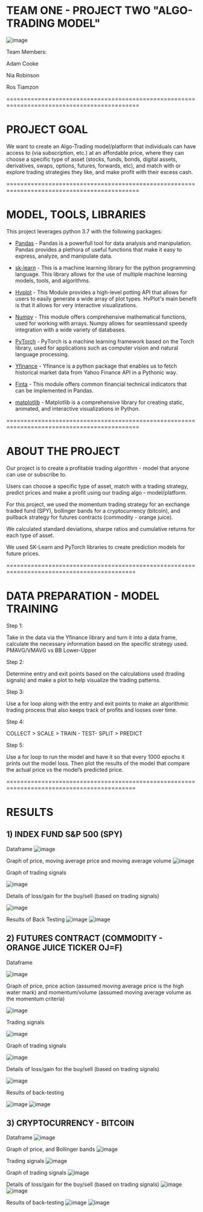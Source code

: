 # TEAM ONE - PROJECT TWO "ALGO-TRADING MODEL"

![image](https://user-images.githubusercontent.com/108433370/196785794-1f9f88d8-44bf-47f6-9a6c-0ddb95b1e069.png)

Team Members:

Adam Cooke

Nia Robinson

Ros Tiamzon

============================================================================================

# PROJECT GOAL

We want to create an Algo-Trading model/platform that individuals can have access to (via subscription, etc.) at an affordable price, where they can choose a specific type of asset (stocks, funds, bonds, digital assets, derivatives, swaps, options, futures, forwards, etc), and match with or explore trading strategies they like, and make profit with their excess cash.

============================================================================================

# MODEL, TOOLS, LIBRARIES
This project leverages python 3.7 with the following packages:

* [Pandas](https://pandas.pydata.org/) - Pandas is a powerfull tool for data analysis and manipulation. Pandas provides a plethora of useful functions that make it easy to express, analyze, and manipulate data.

* [sk-learn](https://scikit-learn.org/stable/) - This is a machine learning library for the python programming language. This library allows for the use of multiple machine learning models, tools, and algorithms.

* [Hvplot](https://hvplot.holoviz.org/) - This Module provides a high-level potting API that allows for users to easily generate a wide array of plot types. HvPlot's main benefit is that it allows for very interactive visualizations.

* [Numpy](https://numpy.org/) - This module offers comprehensive mathematical functions, used for working with arrays. Numpy allows for seamlessand speedy integration with a wide variety of databases.

* [PyTorch](https://pytorch.org/) - PyTorch is a machine learning framework based on the Torch library, used for applications such as computer vision and natural language processing.

* [Yfinance](https://pypi.org/project/yfinance/) - Yfinance is a python package that enables us to fetch historical market data from Yahoo Finance API in a Pythonic way.

* [Finta](https://github.com/peerchemist/finta) - This module offers common financial technical indicators that can be implemented in Pandas.

* [matplotlib](https://matplotlib.org/) - Matplotlib is a comprehensive library for creating static, animated, and interactive visualizations in Python. 



============================================================================================

# ABOUT THE PROJECT

Our project is to create a profitable trading algorithm - model that anyone can use or subscribe to.

Users can choose a specific type of asset, match with a trading strategy, predict prices and make a profit using our trading algo - model/platform.  

For this project, we used the momentum trading strategy for an exchange traded fund (SPY), bollinger bands for a cryptocurrency (bitcoin), and pullback strategy for futures contracts (commodity - orange juice). 

We calculated standard deviations, sharpe ratios and cumulative returns for each type of asset. 

We used SK-Learn and PyTorch libraries to create prediction models for future prices.


===========================================================================================

# DATA PREPARATION - MODEL TRAINING 

Step 1:

Take in the data via the Yfinance library and turn it into a data frame, calculate the necessary information based on the specific strategy used. PMAVG/VMAVG vs BB Lower-Upper

Step 2:

Determine  entry and exit points based on the calculations used (trading signals) and make a plot to help visualize the trading patterns.

Step 3: 

Use a for loop along with the entry and exit points to make an algorithmic trading process that also keeps track of profits and losses over time.

Step 4: 

COLLECT > SCALE > TRAIN - TEST- SPLIT > PREDICT

Step 5: 

Use a for loop to run the model and have it so that every 1000 epochs it prints out the model loss. Then plot the results of the model that compare the actual price vs the model’s predicted price.


===========================================================================================

# RESULTS

## 1) INDEX FUND S&P 500 (SPY)
Dataframe
![image](https://user-images.githubusercontent.com/107158380/196812002-2b5f071f-e5ac-4afa-9ba0-3a2078cf0fcd.png)

Graph of price, moving average price and moving average volume
![image](https://user-images.githubusercontent.com/108433370/196787488-3f8d8a6b-f5b1-463c-91c6-ddd9988d22bb.png)


Graph of trading signals

![image](https://user-images.githubusercontent.com/108433370/196787577-c4f165be-5e15-4c6e-894e-595add04d2a1.png)

Details of loss/gain for the buy/sell (based on trading signals)

![image](https://user-images.githubusercontent.com/108433370/196787848-f7aee07e-322b-4ea1-8bd1-e4f8818dc813.png)

Results of Back Testing
![image](https://user-images.githubusercontent.com/107158380/196812327-51612b28-1f6d-4a31-a924-6b048ab289c1.png)
![image](https://user-images.githubusercontent.com/107158380/196812357-f8b14590-2c6d-4081-ac63-9af85103f3ef.png)


## 2) FUTURES CONTRACT (COMMODITY - ORANGE JUICE TICKER OJ=F) 

Dataframe

![image](https://user-images.githubusercontent.com/108433370/196789157-aa384dec-cbd6-4582-a3fa-0588b8b35ae2.png)

Graph of price, price action (assumed moving average price is the high water mark) and momentum/volume (assumed moving average volume as the momentum criteria)

![image](https://user-images.githubusercontent.com/108433370/196788407-9c646dc8-a7d7-4a53-8607-e34be3a16b02.png)

Trading signals

![image](https://user-images.githubusercontent.com/108433370/196788862-77fa7757-3024-4cf2-bbfc-695c9a328cc8.png)

Graph of trading signals

![image](https://user-images.githubusercontent.com/108433370/196788465-8897a9a0-379a-45f2-9e5e-20b3ab4ee3aa.png)

Details of loss/gain for the buy/sell (based on trading signals)

![image](https://user-images.githubusercontent.com/108433370/196788539-213f0eca-d861-4f55-a46f-4eedf2505fd4.png)


Results of back-testing

![image](https://user-images.githubusercontent.com/108433370/196788624-e09bc953-6d94-4f26-a357-0a9ef973cdec.png)
![image](https://user-images.githubusercontent.com/107158380/196811824-b586ab65-324d-4ea4-8bfa-40fb37a9ed88.png)





## 3) CRYPTOCURRENCY - BITCOIN 

Dataframe
![image](https://user-images.githubusercontent.com/107158380/196811171-5f973953-3be3-4365-ba21-255680a77c68.png)


Graph of price, and Bollinger bands
![image](https://user-images.githubusercontent.com/107158380/196811310-c968717f-a39f-4b0c-b25f-48a7fa7e4fec.png)


Trading signals
![image](https://user-images.githubusercontent.com/107158380/196811406-e6772eb0-2e42-4e6d-b7f9-12305ae0bfde.png)

Graph of trading signals
![image](https://user-images.githubusercontent.com/107158380/196811515-5e70ec36-629d-4849-807c-1ab8f3dd208a.png)

Details of loss/gain for the buy/sell (based on trading signals)
![image](https://user-images.githubusercontent.com/107158380/196811667-6e847060-2f10-445f-af65-61929c686066.png)
![image](https://user-images.githubusercontent.com/107158380/196811700-ae30361a-2a53-444b-8f4b-29c84fd7991b.png)


Results of back-testing
![image](https://user-images.githubusercontent.com/107158380/196810761-accbb1a8-70fb-4a9d-bea4-90f6b822b162.png)
![image](https://user-images.githubusercontent.com/107158380/196810817-aaaaa68a-1654-433c-9238-0ba1c17a444d.png)




